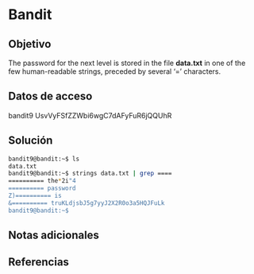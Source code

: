 # Bandit

## Objetivo
The password for the next level is stored in the file **data.txt** in one of the few human-readable strings, preceded by several ‘=’ characters.

## Datos de acceso
bandit9
UsvVyFSfZZWbi6wgC7dAFyFuR6jQQUhR

## Solución 
```bash
bandit9@bandit:~$ ls
data.txt
bandit9@bandit:~$ strings data.txt | grep ====
========== the*2i"4
========== password
Z)========== is
&========== truKLdjsbJ5g7yyJ2X2R0o3a5HQJFuLk
bandit9@bandit:~$
```

## Notas adicionales

## Referencias
